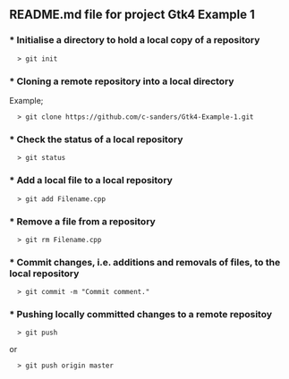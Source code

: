 ## README.md file for project Gtk4 Example 1


### * Initialise a directory to hold a local copy of a repository
```
  > git init
```

### * Cloning a remote repository into a local directory
Example;
```
  > git clone https://github.com/c-sanders/Gtk4-Example-1.git
```

### * Check the status of a local repository
```
  > git status
```

### * Add a local file to a local repository
```
  > git add Filename.cpp
```

### * Remove a file from a repository
```
  > git rm Filename.cpp
```

### * Commit changes, i.e. additions and removals of files, to the local repository
```
  > git commit -m "Commit comment."
```

### * Pushing locally committed changes to a remote repositoy
```
  > git push
```
or
```
  > git push origin master
```
